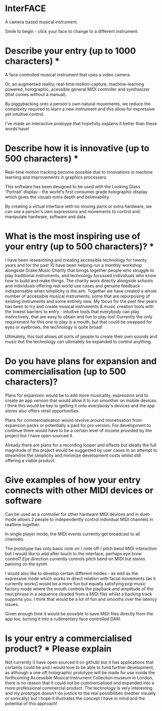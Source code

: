 # InterFACE
A camera based musical instrument.

Smile to begin - click your face to change to a different instrument.


# Describe your entry (up to 1000 characters) *
A face controlled musical instrument that uses a video camera.

Or, an augmented reality, real-time motion-capture, machine-learning powered, holographic, acessible general MIDI controller and synthesizer (that comes without a manual). 

By piggybacking onto a person's own natural movements, we reduce the complexity required to learn a new instrument and this allow for expressive yet intuitive control.

I've made an interactive protoype that hopefully explains it better than these words have!

# Describe how it is innovative (up to 500 characters) *

Real-time motion tracking become possible due to innovations in machine learning and improvements in graphics processers.

This software has been designed to be used with the Looking Glass 'Portrait' display - the world's first consumer grade holographic display which gives the visuals extra depth and believability.

By creating a virtual interface with no moving parts or extra hardware, we can use a person's own expressions and movements to control and manipulate hardware, software and data.



# What is the most inspiring use of your entry (up to 500 characters)? *
I have been researching and creating accessible technology for twenty years and for the past 10 have been helping run a monthly workshop alongside Drake Music Charity that brings together people who struggle to play traditional instruments, and technology focussed individuals who know how to build and make things. The charity work directly alongside schools and individuals offering real world use cases and genuine feedback - indispensable when simplicity is the aim. Together we have created a whole number of accessible musical instruments, some that are repurposing of existing instruments and some entirely new. My focus for the past few years has been to try and create musical instruments & music creation tools with the lowest barriers to entry - intuitive tools that everybody can play instinctively, that are easy to obtain and fun to play too! Currently the only requirement for this one to play is a mouth, but that could be swapped for eyes or eyebrows, the technology is quite broad!

Ultimately, this tool allows *all* sorts of people to create their own sounds and music but the technology can ultimately be expanded to control anything.



# Do you have plans for expansion and commercialisation (up to 500 characters)?

Plans for expansion would be to add more musicality, expression and to create an app version that would allow it to run smoother on mobile devices. I think this would be key to getting it onto everybody's devices and the app stores also offers retail opportunities. 

Plans for commercialisation would revolve around monetisation from expansion packs or potentially a paid for pro version. For development to continue there would have to be a certain level of income provided by the project but I have open sourced it.

Already there are plans for a recording looper and effects but ideally the full magnitude of the project would be suggested by user cases in an attempt to streamline the simplicity and minimize development costs whilst still offering a viable product.


# Give examples of how your entry connects with other MIDI devices or software

Can be used as a controller for other hardware MIDI devices and in duet-mode allows 2 people to independently control individual MIDI channels in realtime together. 

In single player mode, the MIDI events currently get broadcast to all channels.

The prototype has only basic note on / note off / pitch bend MIDI interaction but I would like to add after touch to the interface, perhaps eye brow control? Eye direction currently controls pitch bend on MIDI but stereo panning on the synth.

I would also like to develop certain different modes - as well as the expressive mode which works in direct relation with facial movements (as it currently works) would be a more fun but equally satisfying pop music factory mode where the mouth controls the playback and amplitude of the next phrase in a sequence (loaded from a MIDI file) whilst a backing track supports you. I think that would be a lot of fun and smooths over the latency issues. 

Given enough time it would be possible to save MIDI files directly from the app too, turning it into a rudimentary face controlled DAW.


# Is your entry a commercialised product? * Please explain

Not currently (I have open sourced it on github) but it has applications that certainly could be and I would love to be able to fund further development, as although a one off holographic prototype will be made for use inside the forthcoming Accessible Musical Instrument Collection museum in London, there is no reason that it could not be commercialised and expanded into a more professional commercial product. The technology is very interesting and my prototype doesn't do justice to the real possibilities (neither visually or sonically) but I hope it illustrates the concept I have in mind and the potential of this approach!

